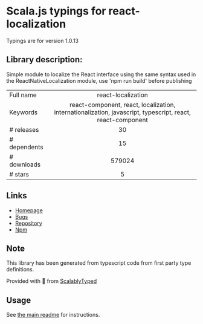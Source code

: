 
# Scala.js typings for react-localization

Typings are for version 1.0.13

## Library description:
Simple module to localize the React interface using the same syntax used in the ReactNativeLocalization module, use 'npm run build' before publishing

|                    |                 |
| ------------------ | :-------------: |
| Full name          | react-localization |
| Keywords           | react-component, react, localization, internationalization, javascript, typescript, react, react-component |
| # releases         | 30 |
| # dependents       | 15 |
| # downloads        | 579024 |
| # stars            | 5 |

## Links
- [Homepage](https://github.com/stefalda/react-localization#readme)
- [Bugs](https://github.com/stefalda/react-localization/issues)
- [Repository](https://github.com/stefalda/react-localization)
- [Npm](https://www.npmjs.com/package/react-localization)
    


## Note
This library has been generated from typescript code from first party type definitions.

Provided with :purple_heart: from [ScalablyTyped](https://github.com/oyvindberg/ScalablyTyped)

## Usage
See [the main readme](../../readme.md) for instructions.


